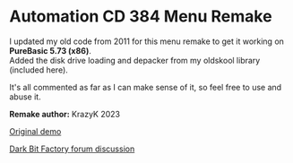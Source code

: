 # Automation CD 384 Menu Remake

I updated my old code from 2011 for this menu remake to get it working on **PureBasic 5.73 (x86)**.  
Added the disk drive loading and depacker from my oldskool library (included here).

It's all commented as far as I can make sense of it, so feel free to use and abuse it.

**Remake author:** KrazyK 2023

[Original demo](https://demozoo.org/productions/65220/)

[Dark Bit Factory forum discussion](https://www.dbfinteractive.com/forum/index.php?topic=6933.0)